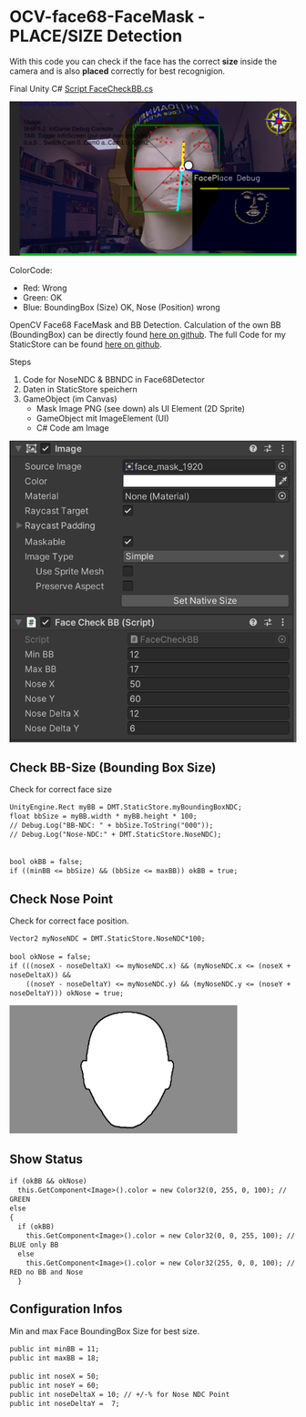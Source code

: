 # OCV-face68-FaceMask - PLACE/SIZE Detection

With this code you can check if the face has the correct **size** inside the camera and is also **placed** correctly for best recognigion.

Final Unity C# [Script FaceCheckBB.cs](./scripts/FaceCheckBB.cs)

<img src="./faceplace.png" alt="FacePlace Puppe PNG" width="600">

ColorCode:
* Red: Wrong
* Green: OK
* Blue: BoundingBox (Size) OK, Nose (Position) wrong
 
OpenCV Face68 FaceMask and BB Detection. 
Calculation of the own BB (BoundingBox) can be directly found [here on github](../../../OCV-face68-Nose-Mouth-BB).
The full Code for my StaticStore can be found [here on github](../../../OCV-face68-StaticStore/tree/main/scripts). 

Steps
1. Code for NoseNDC & BBNDC in Face68Detector
1. Daten in StaticStore speichern
1. GameObject (im Canvas) 
   - Mask Image PNG (see down) als UI Element (2D Sprite)
   - GameObject mit ImageElement (UI)
   - C# Code am Image

<img src="./unity_faceMask.png" alt="Unity FaceMask" width="600">


## Check BB-Size (Bounding Box Size)
Check for correct face size
```
UnityEngine.Rect myBB = DMT.StaticStore.myBoundingBoxNDC;
float bbSize = myBB.width * myBB.height * 100;
// Debug.Log("BB-NDC: " + bbSize.ToString("000"));
// Debug.Log("Nose-NDC:" + DMT.StaticStore.NoseNDC);


bool okBB = false;
if ((minBB <= bbSize) && (bbSize <= maxBB)) okBB = true;
```

## Check Nose Point
Check for correct face position.
```
Vector2 myNoseNDC = DMT.StaticStore.NoseNDC*100;

bool okNose = false;
if (((noseX - noseDeltaX) <= myNoseNDC.x) && (myNoseNDC.x <= (noseX + noseDeltaX)) &&
    ((noseY - noseDeltaY) <= myNoseNDC.y) && (myNoseNDC.y <= (noseY + noseDeltaY))) okNose = true;
```

<img src="./face_mask_1920.png" alt="Face Mask PNG" width="400">

## Show Status

```
if (okBB && okNose)
  this.GetComponent<Image>().color = new Color32(0, 255, 0, 100); // GREEN
else
{
  if (okBB)
    this.GetComponent<Image>().color = new Color32(0, 0, 255, 100); // BLUE only BB
  else
    this.GetComponent<Image>().color = new Color32(255, 0, 0, 100); // RED no BB and Nose
  }
```

## Configuration Infos

Min and max Face BoundingBox Size for best size.

```
public int minBB = 11;
public int maxBB = 18;

public int noseX = 50;
public int noseY = 60;
public int noseDeltaX = 10; // +/-% for Nose NDC Point 
public int noseDeltaY =  7;  
```
